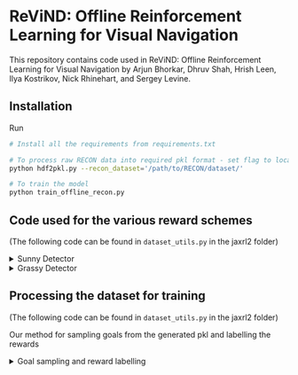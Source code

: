 # ReViND: Offline Reinforcement Learning for Visual Navigation

This repository contains code used in ReViND: Offline Reinforcement Learning for Visual Navigation by Arjun Bhorkar, Dhruv Shah, Hrish Leen, Ilya Kostrikov, Nick Rhinehart, and Sergey Levine.


## Installation

Run
```bash
# Install all the requirements from requirements.txt

# To process raw RECON data into required pkl format - set flag to location of recon_release
python hdf2pkl.py --recon_dataset='/path/to/RECON/dataset/'

# To train the model
python train_offline_recon.py
```

## Code used for the various reward schemes ##

(The following code can be found in `dataset_utils.py` in the jaxrl2 folder)

<details><summary> Sunny Detector </summary>
<p>

**Description:** Assigns a float representing how "sunny" an image is based on the bottom middle third of the image. To allow for this, we first convert the image from RGB to HSV. We then check which pixels are in a certain _value_ range.

```python
def sunny_detector(img):
    low_val = np.array([0, 0, 100])
    high_val = np.array([255, 255, 255])
    img_hsv = cv2.cvtColor(img, cv2.COLOR_RGB2HSV)
    img_sunny = cv2.inRange(img_hsv, low_val, high_val)
    # make top half of img_sunny 0
    img_sunny[:int(img_sunny.shape[0] * 2. / 3), :] = 0

    # make left third of img_sunny 0
    img_sunny[:, :int(img_sunny.shape[1] * 1. / 3)] = 0
    # make right third of img_sunny 0
    img_sunny[:, int(img_sunny.shape[1] * 2. / 3):] = 0

    mask = img_sunny > 0
    # create new image with img_sunny and img
    img_out = np.zeros(img.shape, dtype=np.uint8)
    img_out[:, :] = img[:, :]
    for i in range(3):
        img_out[mask, i] = img_sunny[mask]
    # return true if number of non zero mask elements greater than half
    pred = np.sum(mask) > int(mask.size / 27.)
    return float(pred)
```

</p>
</details>


<details><summary> Grassy Detector </summary>
<p>

**Description:** Assigns a float representing how "grassy" an image is based on the bottom middle third of the image. To allow for this, we first convert the image from RGB to HSV. We then check which pixels are in a certain _hue_ range.

```python
def grass_detector(img):
    low_val = np.array([28, 50, 0])
    high_val = np.array([86, 255, 255])
    img_hsv = cv2.cvtColor(img, cv2.COLOR_RGB2HSV)
    img_grass = cv2.inRange(img_hsv, low_val, high_val)
    # make top half of img_grass 0
    img_grass[:int(img_grass.shape[0] * 2. / 3), :] = 0

    # make left third of img_grass 0
    img_grass[:, :int(img_grass.shape[1] * 1. / 3)] = 0
    # make right third of img_grass 0
    img_grass[:, int(img_grass.shape[1] * 2. / 3):] = 0

    mask = img_grass > 0
    # create new image with img_grass and img
    img_out = np.zeros(img.shape, dtype=np.uint8)
    img_out[:, :] = img[:, :]
    img_out[mask, 1] = img_grass[mask]
    # return true if number of non zero mask elements greater than half
    pred = np.sum(mask) > int(mask.size / 27.)
    return float(pred)
```
</p>
</details>

## Processing the dataset for training ##

(The following code can be found in `dataset_utils.py` in the jaxrl2 folder)


Our method for sampling goals from the generated pkl and labelling the rewards

<details><summary> Goal sampling and reward labelling </summary>
<p>

```python
for i in indx:
    if self.dones_float[i] == 1:
        r = 0
        currobs.append(self.observations[i])
        nextobs.append(self.next_observations[i])
        reward.append(r)
        mask.append(0)

    else:
        traji = self.traj_index[i]
        traj = self.trajs[traji[0]][0]

        rot = self.trajs[traji[0]][1][traji[1]]
        nextrot = self.trajs[traji[0]][1][traji[1] + 1]

        end = min(
            len(traj) - 3,
            random.randint(traji[1] + 10, traji[1] + 50))

        if end == traji[1] + 1:
            mask.append(0)
        else:
            mask.append(1)

        goalpt = traj[end]
        currpt = traj[traji[1]]
        nextpt = traj[traji[1] + 1]

        r = -1 + (0.75 *
                  sunny_detector(self.image_observations[i]))
        currpolar = euc2polar(currpt, goalpt, rot)
        nextpolar = euc2polar(nextpt, goalpt, nextrot)

        currobs.append(np.array(currpolar))
        nextobs.append(np.array(nextpolar))
        reward.append(r)
```
</p>
</details>





